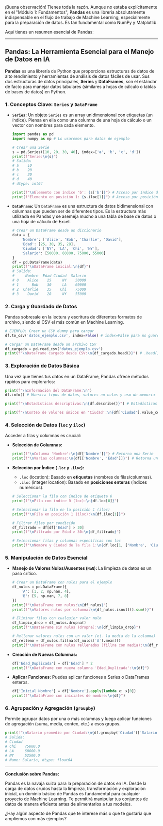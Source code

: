 ¡Buena observación! Tienes toda la razón. Aunque no estaba explícitamente en el "Módulo 1: Fundamentos", **Pandas** es una librería absolutamente indispensable en el flujo de trabajo de Machine Learning, especialmente para la preparación de datos. Es tan fundamental como NumPy y Matplotlib.

Aquí tienes un resumen esencial de Pandas:

---

## Pandas: La Herramienta Esencial para el Manejo de Datos en IA

**Pandas** es una librería de Python que proporciona estructuras de datos de alto rendimiento y herramientas de análisis de datos fáciles de usar. Sus dos estructuras de datos principales, **Series** y **DataFrames**, son el estándar de facto para manejar datos tabulares (similares a hojas de cálculo o tablas de bases de datos) en Python.

### 1. Conceptos Clave: `Series` y `DataFrame`

- **`Series`:** Un objeto `Series` es un array unidimensional con etiquetas (un índice). Piensa en ella como una columna de una hoja de cálculo o un vector con nombres para cada elemento.

  ```python
  import pandas as pd
  import numpy as np # Lo usaremos para datos de ejemplo

  # Crear una Serie
  s = pd.Series([10, 20, 30, 40], index=['a', 'b', 'c', 'd'])
  print(f"Serie:\n{s}")
  # Salida:
  # a    10
  # b    20
  # c    30
  # d    40
  # dtype: int64

  print(f"\nElemento con índice 'b': {s['b']}") # Acceso por índice de etiqueta
  print(f"Elemento en posición 1: {s.iloc[1]}") # Acceso por posición numérica
  ```

- **`DataFrame`:** Un `DataFrame` es una estructura de datos bidimensional con columnas que pueden ser de diferentes tipos. Es la estructura más utilizada en Pandas y se asemeja mucho a una tabla de base de datos o una hoja de cálculo de Excel.

  ```python
  # Crear un DataFrame desde un diccionario
  data = {
      'Nombre': ['Alice', 'Bob', 'Charlie', 'David'],
      'Edad': [25, 30, 35, 28],
      'Ciudad': ['NY', 'LA', 'Chi', 'NY'],
      'Salario': [50000, 60000, 75000, 55000]
  }
  df = pd.DataFrame(data)
  print(f"\nDataFrame inicial:\n{df}")
  # Salida:
  #     Nombre  Edad Ciudad  Salario
  # 0    Alice    25     NY    50000
  # 1      Bob    30     LA    60000
  # 2  Charlie    35    Chi    75000
  # 3    David    28     NY    55000
  ```

### 2. Carga y Guardado de Datos

Pandas sobresale en la lectura y escritura de diferentes formatos de archivo, siendo el CSV el más común en Machine Learning.

```python
# EJEMPLO: Crear un CSV dummy para cargar
df.to_csv('datos_ejemplo.csv', index=False) # index=False para no guardar el índice de Pandas

# Cargar un DataFrame desde un archivo CSV
df_cargado = pd.read_csv('datos_ejemplo.csv')
print(f"\nDataFrame cargado desde CSV:\n{df_cargado.head()}") # .head() muestra las primeras 5 filas
```

### 3. Exploración de Datos Básica

Una vez que tienes tus datos en un DataFrame, Pandas ofrece métodos rápidos para explorarlos:

```python
print(f"\nInformación del DataFrame:\n")
df.info() # Muestra tipos de datos, valores no nulos y uso de memoria

print(f"\nEstadísticas descriptivas:\n{df.describe()}") # Estadísticas para columnas numéricas

print(f"\nConteo de valores únicos en 'Ciudad':\n{df['Ciudad'].value_counts()}")
```

### 4. Selección de Datos (`loc` y `iloc`)

Acceder a filas y columnas es crucial:

- **Selección de Columnas:**

  ```python
  print(f"\nColumna 'Nombre':\n{df['Nombre']}") # Retorna una Serie
  print(f"\nVarias columnas:\n{df[['Nombre', 'Edad']]}") # Retorna un DataFrame
  ```

- **Selección por Índice (`.loc` y `.iloc`):**

  - `.loc` (location): Basado en **etiquetas** (nombres de filas/columnas).
  - `.iloc` (integer location): Basado en **posiciones enteras** (índices numéricos).

  ```python
  # Seleccionar la fila con índice de etiqueta 0
  print(f"\nFila con índice 0 (loc):\n{df.loc[0]}")

  # Seleccionar la fila en la posición 1 (iloc)
  print(f"\nFila en posición 1 (iloc):\n{df.iloc[1]}")

  # Filtrar filas por condición
  df_filtrado = df[df['Edad'] > 30]
  print(f"\nFiltrado por Edad > 30:\n{df_filtrado}")

  # Seleccionar filas y columnas específicas con loc
  print(f"\nNombre y Ciudad de la fila 1:\n{df.loc[1, ['Nombre', 'Ciudad']]}")
  ```

### 5. Manipulación de Datos Esencial

- **Manejo de Valores Nulos/Ausentes (`NaN`):** La limpieza de datos es un paso crítico.

  ```python
  # Crear un DataFrame con nulos para el ejemplo
  df_nulos = pd.DataFrame({
      'A': [1, 2, np.nan, 4],
      'B': [5, np.nan, 7, 8]
  })
  print(f"\nDataFrame con nulos:\n{df_nulos}")
  print(f"\nValores nulos por columna:\n{df_nulos.isnull().sum()}")

  # Eliminar filas con cualquier valor nulo
  df_limpio_drop = df_nulos.dropna()
  print(f"\nDataFrame sin nulos (dropna):\n{df_limpio_drop}")

  # Rellenar valores nulos con un valor (ej. la media de la columna)
  df_relleno = df_nulos.fillna(df_nulos['A'].mean())
  print(f"\nDataFrame con nulos rellenados (fillna con media):\n{df_relleno}")
  ```

- **Creación de Nuevas Columnas:**

  ```python
  df['Edad_Duplicada'] = df['Edad'] * 2
  print(f"\nDataFrame con nueva columna 'Edad_Duplicada':\n{df}")
  ```

- **Aplicar Funciones:** Puedes aplicar funciones a Series o DataFrames enteros.

  ```python
  df['Inicial_Nombre'] = df['Nombre'].apply(lambda x: x[0])
  print(f"\nDataFrame con iniciales de nombre:\n{df}")
  ```

### 6. Agrupación y Agregación (`groupby`)

Permite agrupar datos por una o más columnas y luego aplicar funciones de agregación (suma, media, conteo, etc.) a esos grupos.

```python
print(f"\nSalario promedio por Ciudad:\n{df.groupby('Ciudad')['Salario'].mean()}")
# Salida:
# Ciudad
# Chi    75000.0
# LA     60000.0
# NY     52500.0
# Name: Salario, dtype: float64
```

---

**Conclusión sobre Pandas:**

Pandas es la navaja suiza para la preparación de datos en IA. Desde la carga de datos crudos hasta la limpieza, transformación y exploración inicial, un dominio básico de Pandas es fundamental para cualquier proyecto de Machine Learning. Te permitirá manipular tus conjuntos de datos de manera eficiente antes de alimentarlos a tus modelos.

¿Hay algún aspecto de Pandas que te interese más o que te gustaría que ampliemos con más ejemplos?
